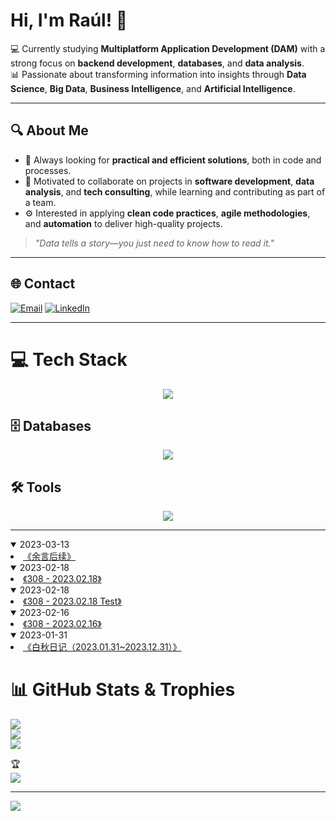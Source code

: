 # Hi, I'm Raúl! 🚀  

💻 Currently studying **Multiplatform Application Development (DAM)** with a strong focus on **backend development**, **databases**, and **data analysis**.  
📊 Passionate about transforming information into insights through **Data Science**, **Big Data**, **Business Intelligence**, and **Artificial Intelligence**.  

---

## 🔍 About Me  
- 🚀 Always looking for **practical and efficient solutions**, both in code and processes.  
- 🤝 Motivated to collaborate on projects in **software development**, **data analysis**, and **tech consulting**, while learning and contributing as part of a team.  
- ⚙️ Interested in applying **clean code practices**, **agile methodologies**, and **automation** to deliver high-quality projects.  

> *"Data tells a story—you just need to know how to read it."*  

---

## 🌐 Contact  
[![Email](https://img.shields.io/badge/Email-D14836?logo=gmail&logoColor=white)](mailto:Rauljusto7@outlook.com)  [![LinkedIn](https://img.shields.io/badge/LinkedIn-%230077B5.svg?logo=linkedin&logoColor=white)](https://linkedin.com/in/raúl-de-justo)  

---

# 💻 Tech Stack  
<p align="center">
  <a href="https://skillicons.dev">
    <img src="https://skillicons.dev/icons?i=py,java,kotlin,js,html,css" />
  </a>
</p>


## 🗄️ Databases  
<p align="center">
  <a href="https://skillicons.dev">
    <img src="https://skillicons.dev/icons?i=mysql,sqlite" />
  </a>
</p>


## 🛠️ Tools  
<p align="center">
  <a href="https://skillicons.dev">
    <img src="https://skillicons.dev/icons?i=notion,git" />
  </a>
</p>

---
<!-- diary starts -->
<details open="true"><summary>2023-03-13</summary><li><a href="https://diary.jyunko.cn/2023/03/13/Mon.html">《余言后续》</a></li></details>

<details open="true"><summary>2023-02-18</summary><li><a href="https://diary.jyunko.cn/2023/02/18/Sat.html">《308 - 2023.02.18》</a></li></details>

<details open="true"><summary>2023-02-18</summary><li><a href="https://diary.jyunko.cn/2023/02/18/Test.html">《308 - 2023.02.18 Test》</a></li></details>

<details open="true"><summary>2023-02-16</summary><li><a href="https://diary.jyunko.cn/2023/02/16/Thu.html">《308 - 2023.02.16》</a></li></details>

<details open="true"><summary>2023-01-31</summary><li><a href="https://diary.jyunko.cn/2023/01/31/QY-dairy.html">《白秋日记（2023.01.31~2023.12.31）》</a></li></details>
<!-- diary ends -->

# 📊 GitHub Stats & Trophies  
![](https://github-readme-stats.vercel.app/api?username=Raul-data&theme=aura&hide_border=false&include_all_commits=true&count_private=false)<br/>  ![](https://nirzak-streak-stats.vercel.app/?user=Raul-data&theme=aura&hide_border=false)<br/>  ![](https://github-readme-stats.vercel.app/api/top-langs/?username=Raul-data&theme=aura&hide_border=false&include_all_commits=true&count_private=false&layout=compact)  

🏆  
![](https://github-profile-trophy.vercel.app/?username=Raul-data&theme=radical&no-frame=true&no-bg=true&margin-w=4)  

---

[![](https://visitcount.itsvg.in/api?id=Raul-data&icon=2&color=6)](https://visitcount.itsvg.in)



<!-- Proudly created with GPRM ( https://gprm.itsvg.in ) -->

